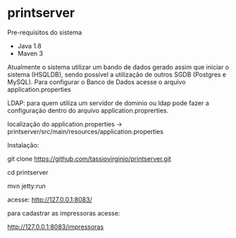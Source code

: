 # printserver

Pre-requisitos do sistema
 - Java 1.8 
 - Maven 3
 
 Atualmente o sistema utilizar um bando de dados gerado assim que iniciar o sistema (HSQLDB), sendo possível a utilização de outros SGDB (Postgres e MySQL). Para configurar o Banco de Dados acesse o arquivo application.properties
 
 LDAP: para quem utiliza um servidor de dominio ou ldap pode fazer a configuração dentro do arquivo application.proprerties.
 
 localização do application.properties -> printserver/src/main/resources/application.properties
 
 Instalação:
 
 git clone https://github.com/tassiovirginio/printserver.git
 
 cd printserver
 
 mvn jetty:run
 
 acesse: http://127.0.0.1:8083/
 
 para cadastrar as impressoras acesse: 
 
 http://127.0.0.1:8083/impressoras
 
 